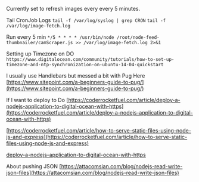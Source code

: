 
Currently set to refresh images every every 5 minutes.




Tail CronJob Logs
`tail -f /var/log/syslog | grep CRON`
`tail -f /var/log/image-fetch.log`


Run every 5 min
`*/5 * * * * /usr/bin/node /root/node-feed-thumbnailer/camScraper.js >> /var/log/image-fetch.log 2>&1`


Setting up Timezone on DO
`https://www.digitalocean.com/community/tutorials/how-to-set-up-timezone-and-ntp-synchronization-on-ubuntu-14-04-quickstart`


I usually use Handlebars but messed a bit with Pug Here
[https://www.sitepoint.com/a-beginners-guide-to-pug/](https://www.sitepoint.com/a-beginners-guide-to-pug/)


If I want to deploy to Do
[https://coderrocketfuel.com/article/deploy-a-nodejs-application-to-digital-ocean-with-https](https://coderrocketfuel.com/article/deploy-a-nodejs-application-to-digital-ocean-with-https)


[https://coderrocketfuel.com/article/how-to-serve-static-files-using-node-js-and-express](https://coderrocketfuel.com/article/how-to-serve-static-files-using-node-js-and-express)

[deploy-a-nodejs-application-to-digital-ocean-with-https](deploy-a-nodejs-application-to-digital-ocean-with-https)


About pushing JSON
[https://attacomsian.com/blog/nodejs-read-write-json-files](https://attacomsian.com/blog/nodejs-read-write-json-files)